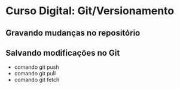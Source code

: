 # Curso Digital: Git/Versionamento

## Gravando mudanças no repositório

## Salvando modificações no Git
* comando git push
* comando git pull
* comando git fetch
